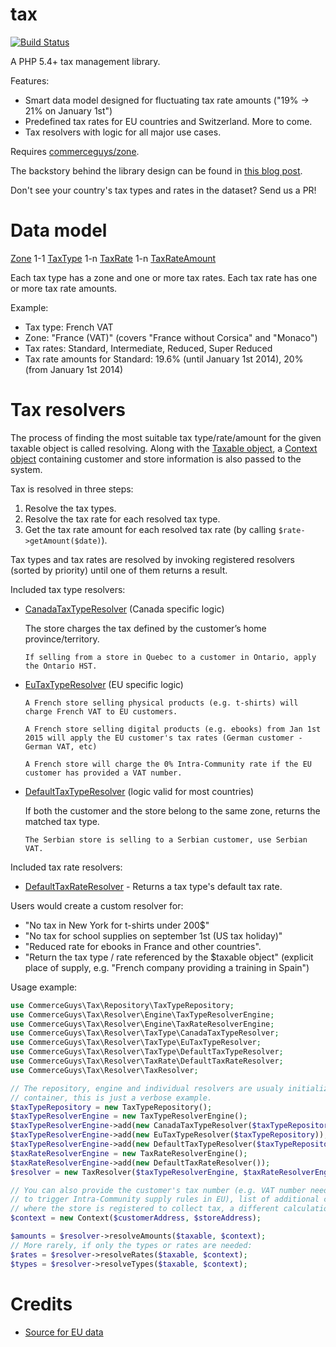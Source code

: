 tax
===

[![Build Status](https://travis-ci.org/commerceguys/tax.svg?branch=master)](https://travis-ci.org/commerceguys/tax)

A PHP 5.4+ tax management library.

Features:
- Smart data model designed for fluctuating tax rate amounts ("19% -> 21% on January 1st")
- Predefined tax rates for EU countries and Switzerland. More to come.
- Tax resolvers with logic for all major use cases.

Requires [commerceguys/zone](https://github.com/commerceguys/zone).

The backstory behind the library design can be found in [this blog post](https://drupalcommerce.org/blog/31036/commerce-2x-stories-taxes).

Don't see your country's tax types and rates in the dataset? Send us a PR!

# Data model

[Zone](https://github.com/commerceguys/zone/blob/master/src/Model/ZoneInterface.php) 1-1 [TaxType](https://github.com/commerceguys/tax/blob/master/src/Model/TaxTypeInterface.php) 1-n [TaxRate](https://github.com/commerceguys/tax/blob/master/src/Model/TaxRateInterface.php) 1-n [TaxRateAmount](https://github.com/commerceguys/tax/blob/master/src/Model/TaxRateAmountInterface.php)

Each tax type has a zone and one or more tax rates.
Each tax rate has one or more tax rate amounts.

Example:
- Tax type: French VAT
- Zone: "France (VAT)" (covers "France without Corsica" and "Monaco")
- Tax rates: Standard, Intermediate, Reduced, Super Reduced
- Tax rate amounts for Standard: 19.6% (until January 1st 2014), 20% (from January 1st 2014)

# Tax resolvers

The process of finding the most suitable tax type/rate/amount for the given taxable object is called resolving.
Along with the [Taxable object](https://github.com/commerceguys/tax/blob/master/src/TaxableInterface.php), a [Context object](https://github.com/commerceguys/tax/blob/master/src/Resolver/Context.php) containing customer and store information is also passed to the system.

Tax is resolved in three steps:

1. Resolve the tax types.
2. Resolve the tax rate for each resolved tax type.
3. Get the tax rate amount for each resolved tax rate (by calling `$rate->getAmount($date)`).

Tax types and tax rates are resolved by invoking registered resolvers (sorted by priority) until one of them returns a result.

Included tax type resolvers:

- [CanadaTaxTypeResolver](https://github.com/commerceguys/tax/blob/master/src/Resolver/TaxType/CanadaTaxTypeResolver.php) (Canada specific logic)

  The store charges the tax defined by the customer’s home province/territory.

  `If selling from a store in Quebec to a customer in Ontario, apply the Ontario HST.`

- [EuTaxTypeResolver](https://github.com/commerceguys/tax/blob/master/src/Resolver/TaxType/EuTaxTypeResolver.php) (EU specific logic)

  `A French store selling physical products (e.g. t-shirts) will charge French VAT to EU customers.`

  `A French store selling digital products (e.g. ebooks) from Jan 1st 2015 will apply the EU customer's tax rates (German customer - German VAT, etc)`

  `A French store will charge the 0% Intra-Community rate if the EU customer has provided a VAT number.`

- [DefaultTaxTypeResolver](https://github.com/commerceguys/tax/blob/master/src/Resolver/TaxType/DefaultTaxTypeResolver.php) (logic valid for most countries)

  If both the customer and the store belong to the same zone, returns the matched tax type.

  `The Serbian store is selling to a Serbian customer, use Serbian VAT.`

Included tax rate resolvers:

- [DefaultTaxRateResolver](https://github.com/commerceguys/tax/blob/master/src/Resolver/TaxRate/DefaultTaxRateResolver.php) - Returns a tax type's default tax rate.

Users would create a custom resolver for:
- "No tax in New York for t-shirts under 200$"
- "No tax for school supplies on september 1st (US tax holiday)"
- "Reduced rate for ebooks in France and other countries".
- "Return the tax type / rate referenced by the $taxable object"
(explicit place of supply, e.g. "French company providing a training in Spain")

Usage example:
```php
use CommerceGuys\Tax\Repository\TaxTypeRepository;
use CommerceGuys\Tax\Resolver\Engine\TaxTypeResolverEngine;
use CommerceGuys\Tax\Resolver\Engine\TaxRateResolverEngine;
use CommerceGuys\Tax\Resolver\TaxType\CanadaTaxTypeResolver;
use CommerceGuys\Tax\Resolver\TaxType\EuTaxTypeResolver;
use CommerceGuys\Tax\Resolver\TaxType\DefaultTaxTypeResolver;
use CommerceGuys\Tax\Resolver\TaxRate\DefaultTaxRateResolver;
use CommerceGuys\Tax\Resolver\TaxResolver;

// The repository, engine and individual resolvers are usualy initialized by the
// container, this is just a verbose example.
$taxTypeRepository = new TaxTypeRepository();
$taxTypeResolverEngine = new TaxTypeResolverEngine();
$taxTypeResolverEngine->add(new CanadaTaxTypeResolver($taxTypeRepository));
$taxTypeResolverEngine->add(new EuTaxTypeResolver($taxTypeRepository));
$taxTypeResolverEngine->add(new DefaultTaxTypeResolver($taxTypeRepository));
$taxRateResolverEngine = new TaxRateResolverEngine();
$taxRateResolverEngine->add(new DefaultTaxRateResolver());
$resolver = new TaxResolver($taxTypeResolverEngine, $taxRateResolverEngine);

// You can also provide the customer's tax number (e.g. VAT number needed
// to trigger Intra-Community supply rules in EU), list of additional countries
// where the store is registered to collect tax, a different calculation date.
$context = new Context($customerAddress, $storeAddress);

$amounts = $resolver->resolveAmounts($taxable, $context);
// More rarely, if only the types or rates are needed:
$rates = $resolver->resolveRates($taxable, $context);
$types = $resolver->resolveTypes($taxable, $context);

```

# Credits
- [Source for EU data](http://ec.europa.eu/taxation_customs/resources/documents/taxation/vat/how_vat_works/rates/vat_rates_en.pdf)
